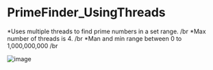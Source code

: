 # PrimeFinder_UsingThreads

*Uses multiple threads to find prime numbers in a set range. /br
*Max number of threads is 4. /br
*Man and min range between 0 to 1,000,000,000 /br
 
![image](https://github.com/user-attachments/assets/7d02c19c-3e77-4836-b36c-a9943450d7c8)
